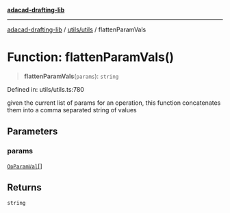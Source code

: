 [**adacad-drafting-lib**](../../../README.md)

***

[adacad-drafting-lib](../../../modules.md) / [utils/utils](../README.md) / flattenParamVals

# Function: flattenParamVals()

> **flattenParamVals**(`params`): `string`

Defined in: utils/utils.ts:780

given the current list of params for an operation, this function concatenates them into a comma separated string of values

## Parameters

### params

[`OpParamVal`](../../../objects/datatypes/interfaces/OpParamVal.md)[]

## Returns

`string`
